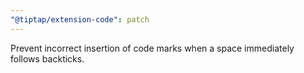 ```yaml
---
"@tiptap/extension-code": patch
---
```


Prevent incorrect insertion of code marks when a space immediately follows backticks.
